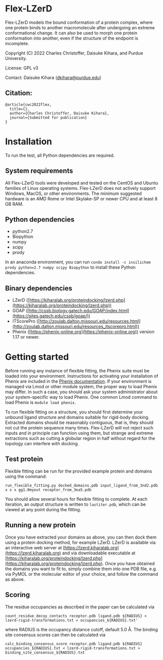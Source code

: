 # Flex-LZerD

Flex-LZerD models the bound conformation of a protein complex, where one protein binds to another macromolecule after undergoing an extreme conformational change. It can also be used to morph one protein conformation into another, even if the structure of the endpoint is incomplete.

Copyright (C) 2022 Charles Christoffer, Daisuke Kihara, and Purdue University.

License: GPL v3

Contact: Daisuke Kihara (dkihara@purdue.edu)

## Citation:
```
@article{cwc2022flex,
  title={},
  author={Charles Christoffer, Daisuke Kihara},
  journal={Submitted for publication}
}
```

Installation
============

To run the test, all Python dependencies are required.

System requirements
-------------------
All Flex-LZerD tools were developed and tested on the CentOS and Ubuntu families of Linux operating systems. Flex-LZerD does not actively support Windows, MacOS, or other environments. The minimum suggested hardware is an AMD Rome or Intel Skylake-SP or newer CPU and at least 8 GB RAM.

Python dependencies
-------------------
- python2.7
- Biopython
- numpy
- scipy
- prody

In an anaconda environment, you can run `conda install -c insilichem prody python=2.7 numpy scipy Biopython` to install these Python dependencies.

Binary dependencies
-------------------
- LZerD ([https://kiharalab.org/proteindocking/lzerd.php](https://kiharalab.org/proteindocking/lzerd.php))
- GOAP ([http://cssb.biology.gatech.edu/GOAP/index.html](https://sites.gatech.edu/cssb/goap/))
- ITScorePro ([http://zoulab.dalton.missouri.edu/resources.html](http://zoulab.dalton.missouri.edu/resources_itscorepro.html))
- Phenix ([https://phenix-online.org](https://phenix-online.org)) version 1.17 or newer.

Getting started
===============
Before running any instance of flexible fitting, the Phenix suite must be loaded into your environment. Instructions for activating your installation of Phenix are included in the [Phenix documentation](https://phenix-online.org/documentation/install-setup-run.html#setting-up-the-command-line-environment). If your environment is managed via Lmod or other module system, the proper way to load Phenix may differ. In such a case, you should ask your system administrator about your system-specific way to load Phenix. One common Lmod command to load Phenix is `module load phenix`.

To run flexible fitting on a structure, you should first determine your unbound ligand structure and domains suitable for rigid-body docking. Extracted domains should be reasonably contiguous, that is, they should not cut the protein sequence many times. Flex-LZerD will not reject such inputs and in principle can function using them, but strange and extreme extractions such as cutting a globular region in half without regard for the topology can interfere with docking.

Test protein
------------

Flexible fitting can be run for the provided example protein and domains using the command:

```run_flexible_fitting.py docked_domains.pdb input_ligand_from_3nd2.pdb x x x gg1.0myout receptor_from_3ea5.pdb```

You should allow several hours for flexible fitting to complete. At each iteration, an output structure is written to `lastiter.pdb`, which can be viewed at any point during the fitting.

Running a new protein
---------------------

Once you have extracted your domains as above, you can then dock them using a protein docking method, for example LZerD. LZerD is available via an interactive web server at [https://lzerd.kiharalab.org](https://lzerd.kiharalab.org) and via downloadable executable at [https://kiharalab.org/proteindocking/lzerd.php](https://kiharalab.org/proteindocking/lzerd.php). Once you have obtained the domains you want to fit to, simply combine them into one PDB file, e.g. via PyMOL or the molecular editor of your choice, and follow the command as above.


Scoring
-------
The residue occupancies as described in the paper can be calculated via
```
count_residue_decoy_contacts receptor.pdb ligand.pdb ${RADIUS} < lzerd-rigid-transformations.txt > occupancies_${RADIUS}.txt'
```
where RADIUS is the occupancy distance cutoff, default 5.0 Å. The binding site consensus scores can then be calculated via
```
calc_binding_consensus_score receptor.pdb ligand.pdb ${RADIUS} occupancies_${RADIUS}.txt < lzerd-rigid-transformations.txt > binding_site_consensus_${RADIUS}.txt
```

